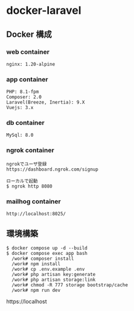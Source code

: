 # docker-laravel

## Docker 構成

### web container

    nginx: 1.20-alpine

### app container

    PHP: 8.1-fpm
    Composer: 2.0
    Laravel(Breeze, Inertia): 9.X
    Vuejs: 3.x

### db container

    MySql: 8.0

### ngrok container
    ngrokでユーザ登録
    https://dashboard.ngrok.com/signup
    
    ローカルで起動
    $ ngrok http 8080

### mailhog container

    http://localhost:8025/

## 環境構築

    $ docker compose up -d --build
    $ docker compose exec app bash
      /work# composer install
      /work# npm install
      /work# cp .env.example .env
      /work# php artisan key:generate
      /work# php artisan storage:link
      /work# chmod -R 777 storage bootstrap/cache
      /work# npm run dev

https://localhost
